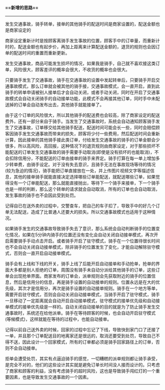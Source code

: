 #### ==新增的思路==

----

发生交通事故，骑手转单，接单的其他骑手的配送时间是商家设置的，配送金额也是商家设定的

商家设定重新计时是按顾客离骑手发生事故的位置，顾客手中的订单量，而重新计时的，配送金额也有起步价，再加上距离来计算配送金额的，退货的规则也会因订单的配送时间的重置而重新更新。

发生交通事故，商品可能发生损坏的情况，如果我是骑手，自己就不喜欢接这类订单，风险很大，顾客差评的概率会很大，不收货的概率也会很大。

只要骑手发生了交通事故，骑手在交通事故的设置中发起转单后，只要骑手开启交通事故模式，那么订单就会被其他的骑手接，交通事故模式，会一直开启，直到此骑手的转单申请被别人接单后才会自动关闭，或者手动关闭，同时在开启了交通事故模式会自动关闭骑手的自动接单功能，此模式不会再接其他订单，同时手中未配送掉的订单会自动发布出去，其他骑手就能接单了。

由于这个订单的风险很大，所以其他骑手的配送费也会较高，除了商家设定的配送费外，还有一部分来自于骑手。当发生了交通事故时，系统会自动通知顾客骑手发生了交通事故，订单移交给其他骑手配送，配送时间可能会长一些，同时会赔偿顾客因骑手发生交通事故而带来的损失，顾客将少付一些费用，然后配送时间会重新计算，因此接单的其他骑手接此类订单，付给发生交通事故的骑手的订单金额会少很多，所以高风险，高回报，这种情况下的退货规则由商家设定，对于那些损坏不能配送的订单发生交通事故的骑手需要手动取消(即使是没有损坏的也能取消)，不会扣除信用分，不能配送的订单由接单的骑手来界定。骑手打算在每一单上增加多少转单费，由骑手设定。对于没有失去意识，且骑手无法在事故现场等待的情况(较为急迫的情况)，骑手能把订单直接放在一处，并上传图片视频文字等描述信息，其他的接单骑手就能直接决定选择哪些订单能配送，就配送哪些订单，如果觉得没有一个订单能配送，那么就能直接抛出，等待下一个骑手来接单，下一个骑手也是一样的判断，那么这个转单的请求就会自动取消，所有的订单也会自动取消，发生事故的骑手也不会因此受到处罚。

记得自已在送外卖的过程中，交警查车，把自己的车子扣了，导致手中的好几个订单无法配送，造成了比普通人还要大的损失。所以交通事故模式也适用于这种情况。

如果骑手发生的交通事故导致骑手失去了意识，那么系统会自动判断骑手的位置变化情况，如果在5分钟内骑手的位置还没有变化会自动关闭自动接单模式，再次开启需要骑手手动点击开启。或者骑手开启了驻守模式，骑手在一个位置待很长时间也不会自动关闭自动接单模式，除非骑手的位置发生了变化，才能自动解除驻守模式，否则会一直开启自动接单模式。

骑手会有上线和下线的开关，骑手上线了后能开启自动接单和手动抢单，抢单的界面大多都是别人拒绝的订单，周围没有骑手未自动分派给其他骑手的订单，这些订单会出现抢单界面。商家发布的订单会，派单规则会先获取附近的骑手的位置信息，然后是信用分的信息，再是骑手设置的自动接单的规则。位置永远是在大的优先级，其次才是信用分，再次是骑手设置的自动接单规则。骑手在一个地方等单，需要开启驻守模式，否则会自动关闭自动接单模式，当骑手开启了驻守模式，骑手一旦移动了一定距离就会自动开启自动接单模式，驻守模式的接单优先级和自动接单模式的接单优先级是一样的。自动关闭自动接单的目的就是为了防止骑手发生交通事故时，系统还在给他派单。骑手在等待顾客的时候，也会自动开启驻守模式(等候模式)，这样就能在等待的过程中，也能自动接单。

记得以前自己送外卖的时候，回家的过程中忘记了下线，导致快到家门口了还接了一单，并且那个订单配送目的地离家还是很远的，取消还要受到处罚，导致自己不得不送，因此设计一个回家模式，所有的订单都必须是骑手回家路径上的订单，否则不会自动接单。

拒单会遭受处罚，其实有点逼迫骑手的感觉，一切糟糕的派单规则都让骑手承受，是完全不对的，他们的这些设计其实就是避免订单长时间没人接而设计的。只考虑了商家和顾客的利益，没有考虑骑手的超时风险，这也是导致骑手闯红灯的一个重要因素，也是导致发生交通事故的一个因素。

----



